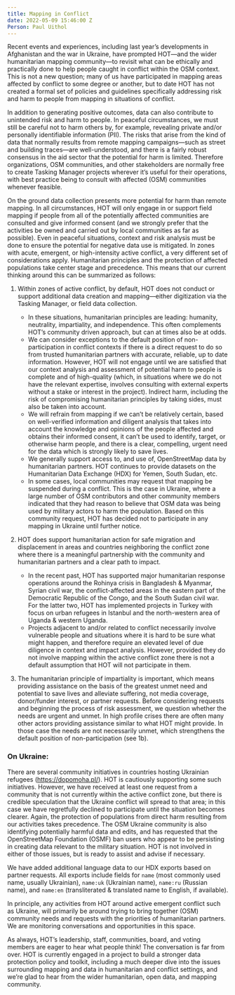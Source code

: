 ```yaml
---
title: Mapping in Conflict
date: 2022-05-09 15:46:00 Z
Person: Paul Uithol
---
```


Recent events and experiences, including last year’s developments in Afghanistan and the war in Ukraine, have prompted HOT—and the wider humanitarian mapping community—to revisit what can be ethically and practically done to help people caught in conflict within the OSM context. This is not a new question; many of us have participated in mapping areas affected by conflict to some degree or another, but to date HOT has not created a formal set of policies and guidelines specifically addressing risk and harm to people from mapping in situations of conflict.

In addition to generating positive outcomes, data can also contribute to unintended risk and harm to people. In peaceful circumstances, we must still be careful not to harm others by, for example, revealing private and/or personally identifiable information (PII). The risks that arise from the kind of data that normally results from remote mapping campaigns—such as street and building traces—are well-understood, and there is a fairly robust consensus in the aid sector that the potential for harm is limited. Therefore organizations, OSM communities, and other stakeholders are normally free to create Tasking Manager projects wherever it’s useful for their operations, with best practice being to consult with affected (OSM) communities whenever feasible. 

On the ground data collection presents more potential for harm than remote mapping. In all circumstances, HOT will only engage in or support field mapping if people from all of the potentially affected communities are consulted and give informed consent (and we strongly prefer that the activities be owned and carried out by local communities as far as possible). Even in peaceful situations, context and risk analysis must be done to ensure the potential for negative data use is mitigated. 
In zones with acute, emergent, or high-intensity active conflict, a very different set of considerations apply. Humanitarian principles and the protection of affected populations take center stage and precedence. This means that our current thinking around this can be summarized as follows:

1. Within zones of active conflict, by default, HOT does not conduct or support additional data creation and mapping—either digitization via the Tasking Manager, or field data collection. 
    * In these situations, humanitarian principles are leading: humanity, neutrality, impartiality, and independence. This often complements HOT’s community driven approach, but can at times also be at odds.
    * We can consider exceptions to the default position of non-participation in conflict contexts if there is a direct request to do so from trusted humanitarian partners with accurate, reliable, up to date information. However, HOT will not engage until we are satisfied that our context analysis and assessment of potential harm to people is complete and of high-quality (which, in situations where we do not have the relevant expertise, involves consulting with external experts without a stake or interest in the project). Indirect harm, including the risk of compromising humanitarian principles by taking sides, must also be taken into account.
    * We will refrain from mapping if we can’t be relatively certain, based on well-verified information and diligent analysis that takes into account the knowledge and opinions of the people affected and obtains their informed consent, it can’t be used to identify, target, or otherwise harm people, and there is a clear, compelling, urgent need for the data which is strongly likely to save lives.
    * We generally support access to, and use of, OpenStreetMap data by humanitarian partners. HOT continues to provide datasets on the Humanitarian Data Exchange (HDX) for Yemen, South Sudan, etc. 
    * In some cases, local communities may request that mapping be suspended during a conflict. This is the case in Ukraine, where a large number of OSM contributors and other community members indicated that they had reason to believe that OSM data was being used by military actors to harm the population. Based on this community request, HOT has decided not to participate in any mapping in Ukraine until further notice.

2. HOT does support humanitarian action for safe migration and displacement in areas and countries neighboring the conflict zone where there is a meaningful partnership with the community and humanitarian partners and a clear path to impact.
    * In the recent past, HOT has supported major humanitarian response operations around the Rohinya crisis in Bangladesh & Myanmar, Syrian civil war, the conflict-affected areas in the eastern part of the Democratic Republic of the Congo, and the South Sudan civil war. For the latter two, HOT has implemented projects in Turkey with focus on urban refugees in Istanbul and the north-western area of Uganda & western Uganda. 
    * Projects adjacent to and/or related to conflict necessarily involve vulnerable people and situations where it is hard to be sure what might happen, and therefore require an elevated level of due diligence in context and impact analysis. However, provided they do not involve mapping within the active conflict zone there is not a default assumption that HOT will not participate in them.

3. The humanitarian principle of impartiality is important, which means providing assistance on the basis of the greatest unmet need and potential to save lives and alleviate suffering, not media coverage, donor/funder interest, or partner requests. Before considering requests and beginning the process of risk assessment, we question whether the needs are urgent and unmet. In high profile crises there are often many other actors providing assistance similar to what HOT might provide. In those case the needs are not necessarily unmet, which strengthens  the default position of non-participation (see 1b).

### On Ukraine:
There are several community initiatives in countries hosting Ukrainian refugees (https://dopomoha.pl/). HOT is cautiously supporting some such initiatives. However, we have received at least one request from a community that is not currently within the active conflict zone, but there is credible speculation that the Ukraine conflict will spread to that area; in this case we have regretfully declined to participate until the situation becomes clearer. Again, the protection of populations from direct harm resulting from our activities takes precedence. 
The OSM Ukraine community is also identifying potentially harmful data and edits, and has requested that the OpenStreetMap Foundation (OSMF) ban users who appear to be persisting in creating data relevant to the military situation. HOT is not involved in either of those issues, but is ready to assist and advise if necessary.

We have added additional language data to our HDX exports based on partner requests. All exports include fields for `name` (most commonly used name, usually Ukrainian), `name:uk` (Ukrainian name), `name:ru` (Russian name), and `name:en` (transliterated & translated name to English, if available).

In principle, any activities from HOT around active emergent conflict such as Ukraine, will primarily be around trying to bring together (OSM) community needs and requests with the priorities of humanitarian partners. We are monitoring conversations and opportunities in this space.

As always, HOT’s leadership, staff, communities, board, and voting members are eager to hear what people think! The conversation is far from over. HOT is currently engaged in a project to build a stronger data protection policy and toolkit, including a much deeper dive into the issues surrounding mapping and data in humanitarian and conflict settings, and we’re glad to hear from the wider humanitarian, open data, and mapping community.
